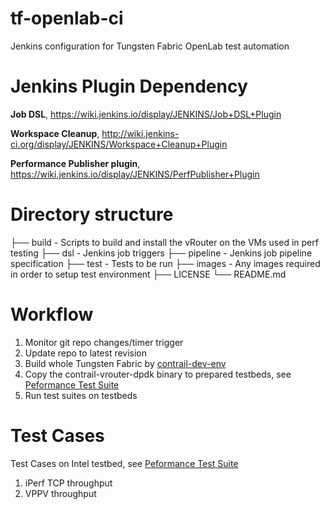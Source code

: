 # tf-openlab-ci
Jenkins configuration for Tungsten Fabric OpenLab test automation


# Jenkins Plugin Dependency

**Job DSL**, https://wiki.jenkins.io/display/JENKINS/Job+DSL+Plugin

**Workspace Cleanup**, http://wiki.jenkins-ci.org/display/JENKINS/Workspace+Cleanup+Plugin

**Performance Publisher plugin**, https://wiki.jenkins.io/display/JENKINS/PerfPublisher+Plugin


# Directory structure
├── build    - Scripts to build and install the vRouter on the VMs used in perf testing
├── dsl      - Jenkins job triggers
├── pipeline - Jenkins job pipeline specification
├── test     - Tests to be run
├── images   - Any images required in order to setup test environment
├── LICENSE
└── README.md


# Workflow
1. Monitor git repo changes/timer trigger
2. Update repo to latest revision
3. Build whole Tungsten Fabric by [contrail-dev-env](https://github.com/Juniper/contrail-dev-env)
4. Copy the contrail-vrouter-dpdk binary to prepared testbeds, see [Peformance Test Suite](https://wiki.tungsten.io/display/TUN/Performance+Test+Suite)
5. Run test suites on testbeds

# Test Cases
Test Cases on Intel testbed, see [Peformance Test Suite](https://wiki.tungsten.io/display/TUN/Performance+Test+Suite)
1. iPerf TCP throughput
2. VPPV throughput

